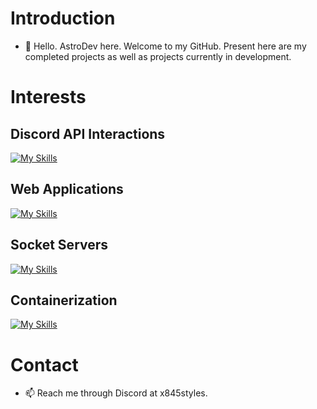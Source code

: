 # Introduction
- 👋 Hello. AstroDev here. Welcome to my GitHub. Present here are my completed projects as well as projects currently in development.

# Interests

## Discord API Interactions
[![My Skills](https://skillicons.dev/icons?i=js,nodejs,discord)](https://skillicons.dev)

## Web Applications
[![My Skills](https://skillicons.dev/icons?i=react,dotnet,cs)](https://skillicons.dev)

## Socket Servers
[![My Skills](https://skillicons.dev/icons?i=java)](https://skillicons.dev)

## Containerization
[![My Skills](https://skillicons.dev/icons?i=docker,kubernetes)](https://skillicons.dev)

# Contact
- 📫 Reach me through Discord at x845styles.
